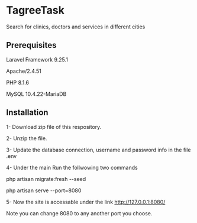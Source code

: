 # TagreeTask
Search for clinics, doctors and services in different cities

## Prerequisites
Laravel Framework 9.25.1

Apache/2.4.51

PHP 8.1.6

MySQL 10.4.22-MariaDB

## Installation

1- Download zip file of this respository.

2- Unzip the file.

3- Update the database connection, username and password info in the file .env

4- Under the main Run the follwowing two commands

php artisan migrate:fresh --seed

php artisan serve --port=8080

5- Now the site is accessable under the link http://127.0.0.1:8080/

Note you can change 8080 to any another port you choose.

